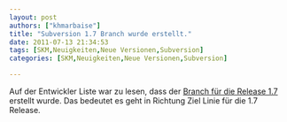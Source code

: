 ```yaml
---
layout: post
authors: ["khmarbaise"]
title: "Subversion 1.7 Branch wurde erstellt."
date: 2011-07-13 21:34:53
tags: [SKM,Neuigkeiten,Neue Versionen,Subversion]
categories: [SKM,Neuigkeiten,Neue Versionen,Subversion]

---
```

Auf der Entwickler Liste war zu lesen, dass der <a href="http://old.nabble.com/1.7.x-branch-has-been-created-ts32053470.html">Branch für die Release 1.7</a> erstellt wurde. Das bedeutet es geht in Richtung Ziel Linie für die 1.7 Release.
